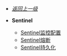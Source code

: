 - [*返回上一级*](/spring-cloud/_sidebar.md)
- **Sentinel**

    - [Sentinel监控配置](/spring-cloud/sentinel/Sentinel监控配置/README.md)
    - [Sentinel熔断](/spring-cloud/sentinel/Sentinel熔断/README.md)
    - [Sentinel持久化](/spring-cloud/sentinel/Sentinel持久化/README.md)